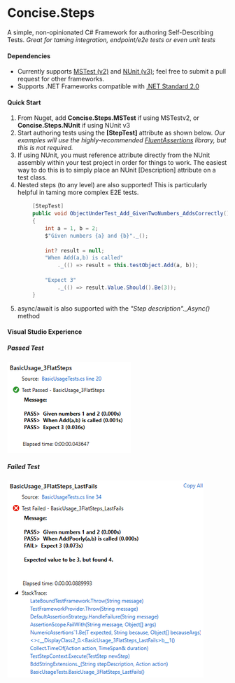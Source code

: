 # Concise.Steps
A simple, non-opinionated C# Framework for authoring Self-Describing Tests.
_Great for taming integration, endpoint/e2e tests or even unit tests_

#### Dependencies

* Currently supports [MSTest (v2)](https://github.com/microsoft/testfx) and [NUnit (v3)](https://github.com/nunit/nunit); feel free to submit a pull request for other frameworks.
* Supports .NET Frameworks compatible with [.NET Standard 2.0](https://docs.microsoft.com/en-us/dotnet/standard/net-standard)

#### Quick Start

1. From Nuget, add **Concise.Steps.MSTest** if using MSTestv2, or **Concise.Steps.NUnit** if using NUnit v3
2. Start authoring tests using the **[StepTest]** attribute as shown below.  _Our examples will use the highly-recommended [FluentAssertions](https://github.com/fluentassertions/fluentassertions) library, but this is not required._
3. If using NUnit, you must reference attribute directly from the NUnit assembly within your test project in order for things to work.
    The easiest way to do this is to simply place an NUnit [Description] attribute on a test class.
4. Nested steps (to any level) are also supported!  This is particularly helpful in taming more complex E2E tests.

```C#
        [StepTest]
        public void ObjectUnderTest_Add_GivenTwoNumbers_AddsCorrectly()
        {
            int a = 1, b = 2;
            $"Given numbers {a} and {b}"._();

            int? result = null;
            "When Add(a,b) is called"
                ._(() => result = this.testObject.Add(a, b));

            "Expect 3"
                ._(() => result.Value.Should().Be(3));
        }
```
5. async/await is also supported with the _\"Step description\"\.\_Async()_ method

#### Visual Studio Experience

##### Passed Test

![](images/passedTest.png?raw=true)

##### Failed Test

![](images/failedTest.png?raw=true)